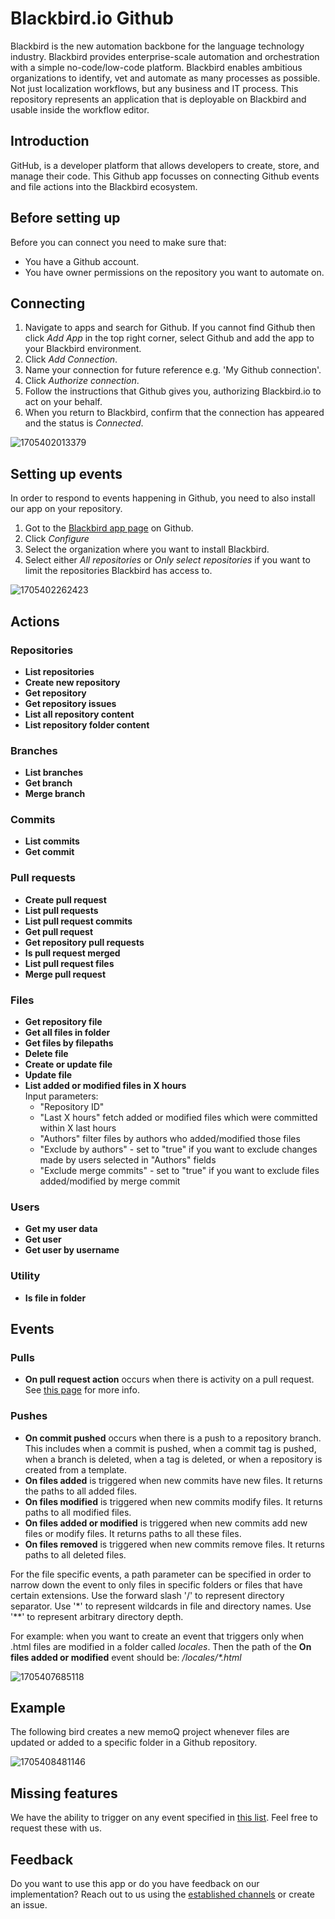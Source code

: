 # Blackbird.io Github

Blackbird is the new automation backbone for the language technology industry. Blackbird provides enterprise-scale automation and orchestration with a simple no-code/low-code platform. Blackbird enables ambitious organizations to identify, vet and automate as many processes as possible. Not just localization workflows, but any business and IT process. This repository represents an application that is deployable on Blackbird and usable inside the workflow editor.

## Introduction

<!-- begin docs -->

GitHub, is a developer platform that allows developers to create, store, and manage their code. This Github app focusses on connecting Github events and file actions into the Blackbird ecosystem.

## Before setting up

Before you can connect you need to make sure that:

- You have a Github account.
- You have owner permissions on the repository you want to automate on.

## Connecting

1. Navigate to apps and search for Github. If you cannot find Github then click _Add App_ in the top right corner, select Github and add the app to your Blackbird environment.
2. Click _Add Connection_.
3. Name your connection for future reference e.g. 'My Github connection'.
4. Click _Authorize connection_.
5. Follow the instructions that Github gives you, authorizing Blackbird.io to act on your behalf.
6. When you return to Blackbird, confirm that the connection has appeared and the status is _Connected_.

![1705402013379](image/README/1705402013379.png)

## Setting up events

In order to respond to events happening in Github, you need to also install our app on your repository.

1. Got to the [Blackbird app page](https://github.com/apps/blackbird-io) on Github.
2. Click _Configure_
3. Select the organization where you want to install Blackbird.
4. Select either _All repositories_ or _Only select repositories_ if you want to limit the repositories Blackbird has access to.

![1705402262423](image/README/1705402262423.png)

## Actions

### Repositories

- **List repositories**
- **Create new repository**
- **Get repository**
- **Get repository issues**
- **List all repository content**
- **List repository folder content**

### Branches

- **List branches**
- **Get branch**
- **Merge branch**

### Commits

- **List commits**
- **Get commit**

### Pull requests

- **Create pull request**
- **List pull requests**
- **List pull request commits**
- **Get pull request**
- **Get repository pull requests**
- **Is pull request merged**
- **List pull request files**
- **Merge pull request**

### Files

- **Get repository file**
- **Get all files in folder**
- **Get files by filepaths**
- **Delete file**
- **Create or update file**
- **Update file**
- **List added or modified files in X hours** </br>
  Input parameters:
  - "Repository ID"
  - "Last X hours" fetch added or modified files which were committed within X last hours
  - "Authors" filter files by authors who added/modified those files
  - "Exclude by authors" - set to "true" if you want to exclude changes made by users selected in "Authors" fields
  - "Exclude merge commits" - set to "true" if you want to exclude files added/modified by merge commit
### Users

- **Get my user data**
- **Get user**
- **Get user by username**

### Utility

- **Is file in folder**

## Events

### Pulls

- **On pull request action** occurs when there is activity on a pull request. See [this page](https://docs.github.com/en/webhooks/webhook-events-and-payloads#pull_request) for more info.

### Pushes

- **On commit pushed** occurs when there is a push to a repository branch. This includes when a commit is pushed, when a commit tag is pushed, when a branch is deleted, when a tag is deleted, or when a repository is created from a template.
- **On files added** is triggered when new commits have new files. It returns the paths to all added files.
- **On files modified** is triggered when new commits modify files. It returns paths to all modified files.
- **On files added or modified** is triggered when new commits add new files or modify files. It returns paths to all these files.
- **On files removed** is triggered when new commits remove files. It returns paths to all deleted files.

For the file specific events, a path parameter can be specified in order to narrow down the event to only files in specific folders or files that have certain extensions. Use the forward slash '/' to represent directory separator. Use '\*' to represent wildcards in file and directory names. Use '\*\*' to represent arbitrary directory depth.

For example: when you want to create an event that triggers only when .html files are modified in a folder called _locales_. Then the path of the **On files added or modified** event should be: _/locales/\*.html_

![1705407685118](image/README/1705407685118.png)

## Example

The following bird creates a new memoQ project whenever files are updated or added to a specific folder in a Github repository.

![1705408481146](image/README/1705408481146.png)

## Missing features

We have the ability to trigger on any event specified in [this list](https://docs.github.com/en/webhooks/webhook-events-and-payloads). Feel free to request these with us.

## Feedback

Do you want to use this app or do you have feedback on our implementation? Reach out to us using the [established channels](https://www.blackbird.io/) or create an issue.

<!-- end docs -->
